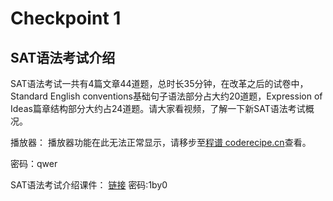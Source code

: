 Checkpoint 1
====
SAT语法考试介绍
-----
SAT语法考试一共有4篇文章44道题，总时长35分钟，在改革之后的试卷中，Standard English conventions基础句子语法部分占大约20道题，Expression of Ideas篇章结构部分大约占24道题。请大家看视频，了解一下新SAT语法考试概况。

播放器：
<cr type="player" parameters="XMzg1MjQ0MTk2NA=="><notice>播放器功能在此无法正常显示，请移步至[程谱 coderecipe.cn](https://coderecipe.cn/learn/1)查看。</notice></cr>

密码：qwer

SAT语法考试介绍课件：
[链接](https://pan.baidu.com/s/1eASK8x4xSzBfxOmsyShZ5w)    密码:1by0